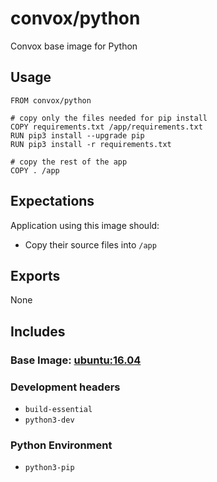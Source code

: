 # convox/python

Convox base image for Python

## Usage

    FROM convox/python

    # copy only the files needed for pip install
    COPY requirements.txt /app/requirements.txt
    RUN pip3 install --upgrade pip
    RUN pip3 install -r requirements.txt

    # copy the rest of the app
    COPY . /app

## Expectations

Application using this image should:

* Copy their source files into `/app`

## Exports

None

## Includes

### Base Image: [ubuntu:16.04](https://hub.docker.com/_/ubuntu/)

### Development headers

* `build-essential`
* `python3-dev`

### Python Environment

* `python3-pip`
